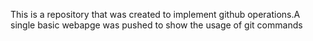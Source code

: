 This is a repository that was created to implement github operations.A single basic webapge was pushed to show the usage of git commands
